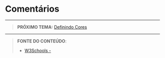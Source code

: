 # Comentários





***

> **PRÓXIMO TEMA:** [Definindo Cores](/conteudo/02-cores)

***


> **FONTE DO CONTEÚDO**:
>
> - [W3Schools - ]()
